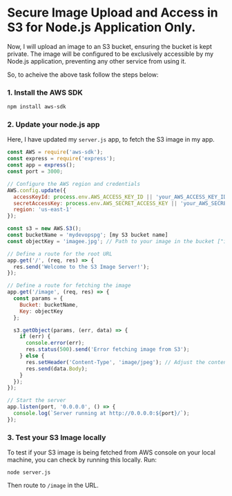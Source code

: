 # Secure Image Upload and Access in S3 for Node.js Application Only.

Now, I will upload an image to an S3 bucket, ensuring the bucket is kept private. 
The image will be configured to be exclusively accessible by my Node.js application, preventing any other service from using it.

So, to acheive the above task follow the steps below:

### 1. Install the AWS SDK

```bash
npm install aws-sdk
```

### 2. Update your node.js app

Here, I have updated my `server.js` app, to fetch the S3 image in my app.

```js
const AWS = require('aws-sdk');
const express = require('express');
const app = express();
const port = 3000;

// Configure the AWS region and credentials
AWS.config.update({
  accessKeyId: process.env.AWS_ACCESS_KEY_ID || 'your_AWS_ACCESS_KEY_ID', // Use environment variables for security
  secretAccessKey: process.env.AWS_SECRET_ACCESS_KEY || 'your_AWS_SECRET_ACCESS_KEY',
  region: 'us-east-1'
});

const s3 = new AWS.S3();
const bucketName = 'mydevopspg'; [my S3 bucket name]
const objectKey = 'imagee.jpg'; // Path to your image in the bucket ["imagee" is my image name uploaded in S3 bucket]

// Define a route for the root URL
app.get('/', (req, res) => {
  res.send('Welcome to the S3 Image Server!');
});

// Define a route for fetching the image
app.get('/image', (req, res) => {
  const params = {
    Bucket: bucketName,
    Key: objectKey
  };

  s3.getObject(params, (err, data) => {
    if (err) {
      console.error(err);
      res.status(500).send('Error fetching image from S3');
    } else {
      res.setHeader('Content-Type', 'image/jpeg'); // Adjust the content type based on your image type
      res.send(data.Body);
    }
  });
});

// Start the server
app.listen(port, '0.0.0.0', () => {
  console.log(`Server running at http://0.0.0.0:${port}/`);
});

```

### 3. Test your S3 Image locally

To test if your S3 image is being fetched from AWS console on your local machine, you can check by running this locally.
Run:

```
node server.js
```

Then route to `/image` in the URL.


